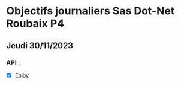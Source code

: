 # Objectifs journaliers Sas Dot-Net Roubaix P4

## Jeudi 30/11/2023

### API :

- [x] [Enjoy](https://github.com/Simplon-hdf/E-Commerce-API-NestJS-Workshop)
